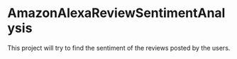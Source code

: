 # AmazonAlexaReviewSentimentAnalysis
This project will try to find the sentiment of the reviews posted by the users.
